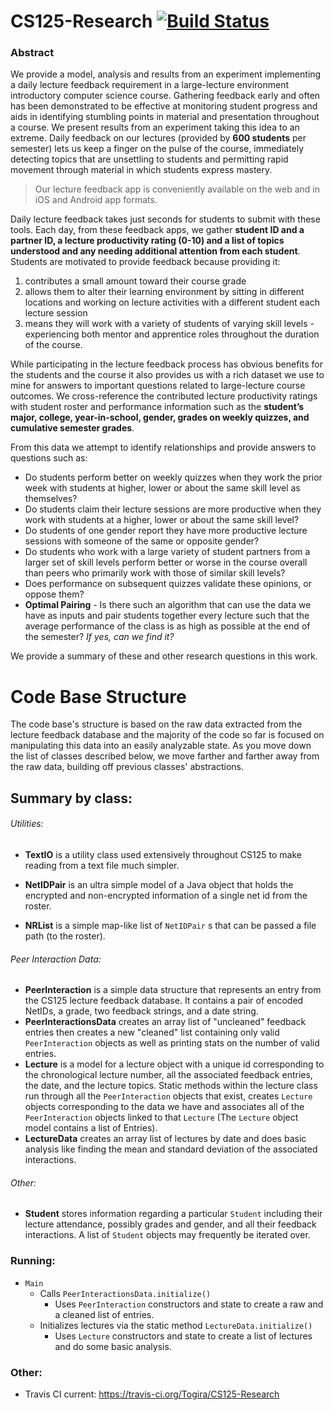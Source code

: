 # CS125-Research [![Build Status](https://travis-ci.org/Togira/CS125-Research.svg?branch=develop)](https://travis-ci.org/Togira/CS125-Research)

### Abstract
We provide a model, analysis and results from an experiment implementing a daily lecture feedback requirement in a large-lecture environment introductory computer science course. Gathering feedback early and often has been demonstrated to be effective at monitoring student progress and aids in identifying stumbling points in material and presentation throughout a course. We present results from an experiment taking this idea to an extreme. Daily feedback on our lectures (provided by **600 students** per semester) lets us keep a finger on the pulse of the course, immediately detecting topics that are unsettling to students and permitting rapid movement through material in which students express mastery.

> Our lecture feedback app is conveniently available on the web and in iOS and Android app formats.

Daily lecture feedback takes just seconds for students to submit with these tools. Each day, from these feedback apps, we gather **student ID and a partner ID, a lecture productivity rating (0-10) and a list of topics understood and any needing additional attention from each student**. Students are motivated to provide feedback because providing it: 

1. contributes a small amount toward their course grade
2. allows them to alter their learning environment by sitting in different locations and working on lecture activities with a different student each lecture session
3. means they will work with a variety of students of varying skill levels - experiencing both mentor and apprentice roles throughout the duration of the course.
	
While participating in the lecture feedback process has obvious benefits for the students and the course it also provides us with a rich dataset we use to mine for answers to important questions related to large-lecture course outcomes. We cross-reference the contributed lecture productivity ratings with student roster and performance information such as the **student’s major, college, year-in-school, gender, grades on weekly quizzes, and cumulative semester grades**.

From this data we attempt to identify relationships and provide answers to questions such as:

* Do students perform better on weekly quizzes when they work the prior week with students at higher, lower or about the same skill level as themselves?
* Do students claim their lecture sessions are more productive when they work with students at a higher, lower or about the same skill level?
* Do students of one gender report they have more productive lecture sessions with someone of the same or opposite gender?
* Do students who work with a large variety of student partners from a larger set of skill levels perform better or worse in the course overall than peers who primarily work with those of similar skill levels?
* Does performance on subsequent quizzes validate these opinions, or oppose them?
* **Optimal Pairing** - Is there such an algorithm that can use the data we have as inputs and pair students together every lecture such that the average performance of the class is as high as possible at the end of the semester? _If yes, can we find it?_

We provide a summary of these and other research questions in this work.


# Code Base Structure
The code base's structure is based on the raw data extracted from the lecture feedback database and the majority of the code so far is focused on manipulating this data into an easily analyzable state.  As you move down the list of classes described below, we move farther and farther away from the raw data, building off previous classes' abstractions.

## Summary by class:
###### Utilities:
* **TextIO** is a utility class used extensively throughout CS125 to make reading from a text file much simpler.

* **NetIDPair** is an ultra simple model of a Java object that holds the encrypted and non-encrypted information of a single net id from the roster.
* **NRList** is a simple map-like list of `NetIDPair` s that can be passed a file path (to the roster).

###### Peer Interaction Data:
* **PeerInteraction** is a simple data structure that represents an entry from the CS125 lecture feedback database. It contains a pair of encoded NetIDs, a grade, two feedback strings, and a date string.
* **PeerInteractionsData** creates an array list of "uncleaned" feedback entries then creates a new "cleaned" list containing only valid `PeerInteraction` objects as well as printing stats on the number of valid entries.
* **Lecture** is a model for a lecture object with a unique id corresponding to the chronological lecture number, all the associated feedback entries, the date, and the lecture topics.  Static methods within the lecture class run through all the `PeerInteraction` objects that exist, creates `Lecture` objects corresponding to the data we have and associates all of the `PeerInteraction` objects linked to that `Lecture` (The `Lecture` object model contains a list of Entries).
* **LectureData** creates an array list of lectures by date and does basic analysis like finding the mean and standard deviation of the associated interactions.

###### Other:
* **Student** stores information regarding a particular `Student` including their lecture attendance, possibly grades and gender, and all their feedback interactions. A list of `Student` objects may frequently be iterated over.



### Running:
* `Main`
	* Calls `PeerInteractionsData.initialize()`
		* Uses `PeerInteraction` constructors and state to create a raw and a cleaned list of entries.
	* Initializes lectures via the static method `LectureData.initialize()`
	 	* Uses `Lecture` constructors and state to create a list of lectures and do some basic analysis.

	
### Other:
* Travis CI current: https://travis-ci.org/Togira/CS125-Research
